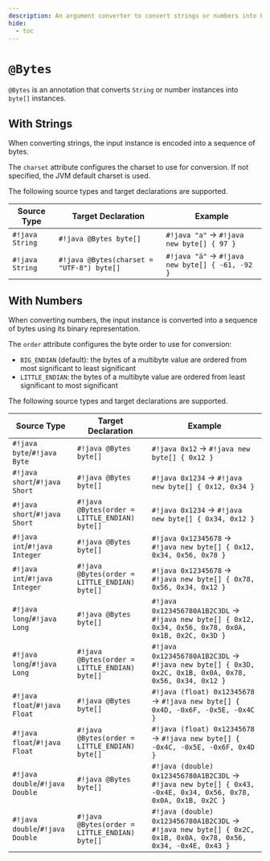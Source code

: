 ```yaml
---
description: An argument converter to convert strings or numbers into byte arrays
hide:
  - toc
---
```


# `@Bytes`

`@Bytes` is an annotation that converts `String` or number instances into `byte[]` instances.

## With Strings

When converting strings, the input instance is encoded into a sequence of bytes.

The `charset` attribute configures the charset to use for conversion.
If not specified, the JVM default charset is used.

The following source types and target declarations are supported.

| Source Type                    | Target Declaration                        | Example                                         |
|--------------------------------|-------------------------------------------|-------------------------------------------------|
| `#!java String`                | `#!java @Bytes byte[]`                    | `#!java "a"` → `#!java new byte[] { 97 }`       |
| `#!java String`                | `#!java @Bytes(charset = "UTF-8") byte[]` | `#!java "ä"` → `#!java new byte[] { -61, -92 }` |


## With Numbers

When converting numbers, the input instance is converted into a sequence of bytes using its binary representation.

The `order` attribute configures the byte order to use for conversion:

* `BIG_ENDIAN` (default): the bytes of a multibyte value are ordered from most significant to least significant
* `LITTLE_ENDIAN`: the bytes of a multibyte value are ordered from least significant to most significant

The following source types and target declarations are supported.

| Source Type                     | Target Declaration                            | Example                                                                                                         |
|---------------------------------|-----------------------------------------------|-----------------------------------------------------------------------------------------------------------------|
| `#!java byte`/`#!java Byte`     | `#!java @Bytes byte[]`                        | `#!java 0x12` → `#!java new byte[] { 0x12 }`                                                                    |
| `#!java short`/`#!java Short`   | `#!java @Bytes byte[]`                        | `#!java 0x1234` → `#!java new byte[] { 0x12, 0x34 }`                                                            |
| `#!java short`/`#!java Short`   | `#!java @Bytes(order = LITTLE_ENDIAN) byte[]` | `#!java 0x1234` → `#!java new byte[] { 0x34, 0x12 }`                                                            |
| `#!java int`/`#!java Integer`   | `#!java @Bytes byte[]`                        | `#!java 0x12345678` → `#!java new byte[] { 0x12, 0x34, 0x56, 0x78 }`                                            |
| `#!java int`/`#!java Integer`   | `#!java @Bytes(order = LITTLE_ENDIAN) byte[]` | `#!java 0x12345678` → `#!java new byte[] { 0x78, 0x56, 0x34, 0x12 }`                                            |
| `#!java long`/`#!java Long`     | `#!java @Bytes byte[]`                        | `#!java 0x123456780A1B2C3DL` → `#!java new byte[] { 0x12, 0x34, 0x56, 0x78, 0x0A, 0x1B, 0x2C, 0x3D }`           |
| `#!java long`/`#!java Long`     | `#!java @Bytes(order = LITTLE_ENDIAN) byte[]` | `#!java 0x123456780A1B2C3DL` → `#!java new byte[] { 0x3D, 0x2C, 0x1B, 0x0A, 0x78, 0x56, 0x34, 0x12 }`           |
| `#!java float`/`#!java Float`   | `#!java @Bytes byte[]`                        | `#!java (float) 0x12345678` → `#!java new byte[] { 0x4D, -0x6F, -0x5E, -0x4C }`                                 |
| `#!java float`/`#!java Float`   | `#!java @Bytes(order = LITTLE_ENDIAN) byte[]` | `#!java (float) 0x12345678` → `#!java new byte[] { -0x4C, -0x5E, -0x6F, 0x4D }`                                 |
| `#!java double`/`#!java Double` | `#!java @Bytes byte[]`                        | `#!java (double) 0x123456780A1B2C3DL` → `#!java new byte[] { 0x43, -0x4E, 0x34, 0x56, 0x78, 0x0A, 0x1B, 0x2C }` |
| `#!java double`/`#!java Double` | `#!java @Bytes(order = LITTLE_ENDIAN) byte[]` | `#!java (double) 0x123456780A1B2C3DL` → `#!java new byte[] { 0x2C, 0x1B, 0x0A, 0x78, 0x56, 0x34, -0x4E, 0x43 }` |
